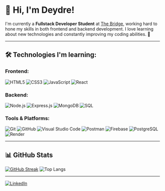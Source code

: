 # 👋 Hi, I'm Deydre!

I'm currently a **Fullstack Developer Student** at [The Bridge](https://thebridge.tech/bootcamps/desarrollo-web-full-stack/madrid), working hard to hone my skills in both frontend and backend development. I love learning about new technologies and constantly improving my coding abilities. 🚀

---

## 🛠️ Technologies I'm learning:

### Frontend:
![HTML5](https://img.shields.io/badge/-HTML5-E34F26?style=flat-square&logo=html5&logoColor=white)
![CSS3](https://img.shields.io/badge/-CSS3-1572B6?style=flat-square&logo=css3)
![JavaScript](https://img.shields.io/badge/-JavaScript-F7DF1E?style=flat-square&logo=javascript&logoColor=black)
![React](https://img.shields.io/badge/-React-61DAFB?style=flat-square&logo=react&logoColor=black)

### Backend:
![Node.js](https://img.shields.io/badge/-Node.js-339933?style=flat-square&logo=node.js&logoColor=white)
![Express.js](https://img.shields.io/badge/-Express.js-000000?style=flat-square&logo=express&logoColor=white)
![MongoDB](https://img.shields.io/badge/-MongoDB-47A248?style=flat-square&logo=mongodb&logoColor=white)
![SQL](https://img.shields.io/badge/-SQL-4479A1?style=flat-square&logo=sql&logoColor=white)

### Tools & Platforms:
![Git](https://img.shields.io/badge/-Git-F05032?style=flat-square&logo=git&logoColor=white)
![GitHub](https://img.shields.io/badge/-GitHub-181717?style=flat-square&logo=github)
![Visual Studio Code](https://img.shields.io/badge/-VS%20Code-007ACC?style=flat-square&logo=visual-studio-code&logoColor=white)
![Postman](https://img.shields.io/badge/-Postman-FF6C37?style=flat-square&logo=postman&logoColor=white)
![Firebase](https://img.shields.io/badge/-Firebase-FFCA28?style=flat-square&logo=firebase&logoColor=black)
![PostgreSQL](https://img.shields.io/badge/-PostgreSQL-336791?style=flat-square&logo=postgresql&logoColor=white)
![Render](https://img.shields.io/badge/-Render-46E3B7?style=flat-square&logo=render&logoColor=white)

---

## 📊 GitHub Stats

[![GitHub Streak](https://streak-stats.demolab.com/?user=Deydre&theme=radical)](https://git.io/streak-stats)
![Top Langs](https://github-readme-stats.vercel.app/api/top-langs/?username=Deydre&layout=compact&theme=radical)

---

[![LinkedIn](https://img.shields.io/badge/LinkedIn-blue?style=flat-square&logo=linkedin)](https://www.linkedin.com/in/deydre/)





